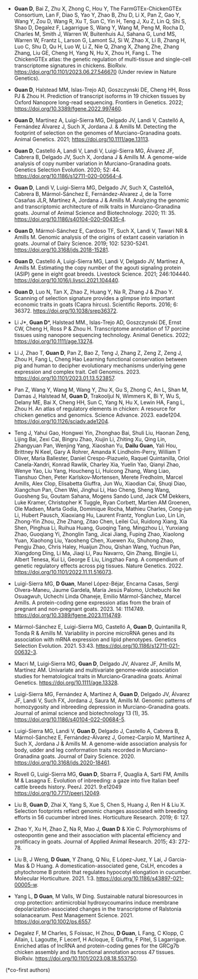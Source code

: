 
- **Guan D**, Bai Z, Zhu X, Zhong C, Hou Y, The FarmGTEx-ChickenGTEx Consortium, Lan F, Diao S, Yao Y, Zhao B, Zhu D, Li X, Pan Z, Gao Y, Wang Y, Zou D, Wang R, Xu T, Sun C, Yin H, Teng J, Xu Z, Lin Q, Shi S, Shao D, Degalez F, Lagarrigue S, Wang Y, Wang M, Peng M, Rocha D,  Charles M, Smith J, Warren W, Buitenhuis AJ, Sahana G, Lund MS, Warren W, Frantz L, Larson G, Lamont SJ, Si W, Zhao X, Li B, Zhang H, Luo C, Shu D, Qu H, Luo W, Li Z, Nie Q, Zhang X, Zhang Zhe, Zhang Zhang, Liu GE, Cheng H, Yang N, Hu X, Zhou H, Fang L. The ChickenGTEx atlas: the genetic regulation of multi-tissue and single-cell transcriptome signatures in chickens. BioRxiv. https://doi.org/10.1101/2023.06.27.546670 (Under review in Nature Genetics).

- **Guan D**, Halstead MM, Islas-Trejo AD, Goszczynski DE, Cheng HH, Ross PJ & Zhou H. Prediction of transcript isoforms in 19 chicken tissues by Oxford Nanopore long-read sequencing. Frontiers in Genetics. 2022; https://doi.org/10.3389/fgene.2022.997460. 

- **Guan D**, Martínez A, Luigi-Sierra MG, Delgado JV, Landi V, Castelló A, Fernández Álvarez J, Such X, Jordana J. & Amills M. Detecting the footprint of selection on the genomes of Murciano-Granadina goats. Animal Genetics. 2021; https://doi.org/10.1111/age.13113. 

- **Guan D**, Castelló A, Landi V, Landi V, Luigi-Sierra MG, Álvarez JF, Cabrera B, Delgado JV, Such X, Jordana J & Amills M. A genome-wide analysis of copy number variation in Murciano-Granadina goats. Genetics Selection Evolution. 2020; 52: 44. https://doi.org/10.1186/s12711-020-00564-4. 

- **Guan D**, Landi V, Luigi-Sierra MG, Delgado JV, Such X, CastellóA, Cabrera B, Mármol-Sánchez E, Fernández-Alvarez J, de la Torre Casañas JLR, Martínez A, Jordana J & Amills M. Analyzing the genomic and transcriptomic architecture of milk traits in Murciano-Granadina goats. Journal of Animal Science and Biotechnology. 2020; 11: 35. https://doi.org/10.1186/s40104-020-00435-4. 

- **Guan D**, Mármol-Sánchez E, Cardoso TF, Such X, Landi V, Tawari NR & Amills M. Genomic analysis of the origins of extant casein variation in goats. Journal of Dairy Science. 2019; 102: 5230-5241. https://doi.org/10.3168/jds.2018-15281. 

- **Guan D**, Castelló A, Luigi-Sierra MG, Landi V, Delgado JV, Martínez A, Amills M. Estimating the copy number of the agouti signaling protein (ASIP) gene in eight goat breeds. Livestock Science. 2021; 246:104440. https://doi.org/10.1016/j.livsci.2021.104440. 

- **Guan D**, Luo N, Tan X, Zhao Z, Huang Y, Na R, Zhang J & Zhao Y. Scanning of selection signature provides a glimpse into important economic traits in goats (Capra hircus). Scientific Reports. 2016; 6: 36372. https://doi.org/10.1038/srep36372. 

- Li J*, **Guan D***, Halstead MM., Islas-Trejo AD, Goszczynski DE, Ernst CW, Cheng H, Ross P & Zhou H. Transcriptome annotation of 17 porcine tissues using nanopore sequencing technology. Animal Genetics. 2022; https://doi.org/10.1111/age.13274. 

- Li J, Zhao T, **Guan D**, Pan Z, Bao Z, Teng J, Zhang Z, Zeng Z, Zeng J, Zhou H, Fang L, Cheng Hao Learning functional conservation between pig and human to decipher evolutionary mechanisms underlying gene expression and complex trait. Cell Genomics. 2023. https://doi.org/10.1101/2023.01.13.523857. 

- Pan Z, Wang Y, Wang M, Wang Y, Zhu X, Gu S, Zhong C, An L, Shan M, Damas J, Halstead M, **Guan D**, Trakooljul N, Wimmers K, Bi Y, Wu S, Delany ME, Bai X, Cheng HH, Sun C, Yang N, Hu X, Lewin HA, Fang L, Zhou H. An atlas of regulatory elements in chicken: A resource for chicken genetics and genomics. Science Advance. 2023. eade1204. https://doi.org/10.1126/sciadv.ade1204. 

- Teng J, Yahui Gao, Hongwei Yin, Zhonghao Bai, Shuli Liu, Haonan Zeng, Lijing Bai, Zexi Cai, Bingru Zhao, Xiujin Li, Zhiting Xu, Qing Lin, Zhangyuan Pan, Wenjing Yang, Xiaoshan Yu, **Dailu Guan**, Yali Hou, Brittney N Keel, Gary A Rohrer, Amanda K Lindholm-Perry, William T Oliver, Maria Ballester, Daniel Crespo-Piazuelo, Raquel Quintanilla, Oriol Canela-Xandri, Konrad Rawlik, Charley Xia, Yuelin Yao, Qianyi Zhao, Wenye Yao, Liu Yang, Houcheng Li, Huicong Zhang, Wang Liao, Tianshuo Chen, Peter Karlskov-Mortensen, Merete Fredholm, Marcel Amills, Alex Clop, Elisabetta Giuffra, Jun Wu, Xiaodian Cai, Shuqi Diao, Xiangchun Pan, Chen Wei, Jinghui Li, Hao Cheng, Sheng Wang, Guosheng Su, Goutam Sahana, Mogens Sando Lund, Jack CM Dekkers, Luke Kramer, Christopher K Tuggle, Ryan Corbett, Martien AM Groenen, Ole Madsen, Marta Godia, Dominique Rocha, Mathieu Charles, Cong-jun Li, Hubert Pausch, Xiaoxiang Hu, Laurent Frantz, Yonglun Luo, Lin Lin, Zhong-Yin Zhou, Zhe Zhang, Zitao Chen, Leilei Cui, Ruidong Xiang, Xia Shen, Pinghua Li, Ruihua Huang, Guoqing Tang, Mingzhou Li, Yunxiang Zhao, Guoqiang Yi, Zhonglin Tang, Jicai Jiang, Fuping Zhao, Xiaolong Yuan, Xiaohong Liu, Yaosheng Chen, Xuewen Xu, Shuhong Zhao, Pengju Zhao, Chris Haley, Huaijun Zhou, Qishan Wang, Yuchun Pan, Xiangdong Ding, Li Ma, Jiaqi Li, Pau Navarro, Qin Zhang, Bingjie Li, Albert Tenesa, Kui Li, George E Liu, Lingzhao Fang. A compendium of genetic regulatory effects across pig tissues. Nature Genetics. 2022. https://doi.org/10.1101/2022.11.11.516073. 
- Luigi-Sierra MG, **D Guan**, Manel López-Béjar, Encarna Casas, Sergi Olvera-Maneu, Jaume Gardela, María Jesús Palomo, Uchebuchi Ike Osuagwuh, Uchechi Linda Ohaneje, Emilio Mármol-Sánchez, Marcel Amills. A protein-coding gene expression atlas from the brain of pregnant and non-pregnant goats. 2023. 14: 1114749. https://doi.org/10.3389/fgene.2023.1114749. 

- Mármol-Sánchez E, Luigi-Sierra MG, Castelló A, **Guan D**, Quintanilla R, Tonda R & Amills M. Variability in porcine microRNA genes and its association with mRNA expression and lipid phenotypes. Genetics Selection Evolution. 2021. 53:43. https://doi.org/10.1186/s12711-021-00632-3. 

- Macri M, Luigi‐Sierra MG, **Guan D**, Delgado JV, Alvarez JF, Amills M, Martínez AM. Univariate and multivariate genome‐wide association studies for hematological traits in Murciano‐Granadina goats. Animal Genetics. https://doi.org/10.1111/age.13328. 

- Luigi-Sierra MG, Fernández A, Martínez A, **Guan D**, Delgado JV, Álvarez JF, Landi V, Such FX, Jordana J, Saura M, Amills M. Genomic patterns of homozygosity and inbreeding depression in Murciano-Granadina goats. Journal of animal science and biotechnology 13 (1), 35.  https://doi.org/10.1186/s40104-022-00684-5. 

- Luigi-Sierra MG, Landi V, **Guan D**, Delgado J, Castello A, Cabrera B, Mármol-Sánchez E, Fernández-Álvarez J, Gomez-Carpio M, Martínez A, Such X, Jordana J & Amills M. A genome-wide association analysis for body, udder and leg conformation traits recorded in Murciano-Granadina goats. Journal of Dairy Science. 2020. https://doi.org/10.3168/jds.2020-18461. 

- Rovell G, Luigi-Sierra MG, **Guan D**, Sbarra F, Quaglia A, Sarti FM, Amills M & Lasagna E. Evolution of inbreeding: a gaze into five Italian beef cattle breeds history. PeerJ. 2021. 9:e12049 https://doi.org/10.7717/peerj.12049. 

- Liu B, **Guan D**, Zhai X, Yang S, Xue S, Chen S, Huang J, Ren H & Liu X. Selection footprints reflect genomic changes associated with breeding efforts in 56 cucumber inbred lines. Horticulture Research. 2019; 6: 127.

- Zhao Y, Xu H, Zhao Z, Na R, Mao J, **Guan D** & Xie C. Polymorphisms of osteopontin gene and their association with placental efficiency and prolificacy in goats. Journal of Applied Animal Research. 2015; 43: 272-78.

- Liu B, J Weng, **D Guan**, Y Zhang, Q Niu, E López-Juez, Y Lai, J Garcia-Mas & D Huang. A domestication-associated gene, CsLH, encodes a phytochrome B protein that regulates hypocotyl elongation in cucumber. Molecular Horticulture. 2021. 1:3. https://doi.org/10.1186/s43897-021-00005-w. 

- Yang L, **D Guan**, M Valls, W Ding. Sustainable natural bioresources in crop protection: antimicrobial hydroxycoumarins induce membrane depolarization-associated changes in the transcriptome of Ralstonia solanacearum. Pest Management Science. 2021. https://doi.org/10.1002/ps.6557. 

- Degalez F, M Charles, S Foissac, H Zhou, **D Guan**, L Fang, C Klopp, C Allain, L Lagoutte, F Lecerf, H Acloque, E Giuffra, F Pitel, S Lagarrigue. Enriched atlas of lncRNA and protein-coding genes for the GRCg7b chicken assembly and its functional annotation across 47 tissues. BioRxiv. https://doi.org/10.1101/2023.08.18.553750.
 
 (*co-first authors)
